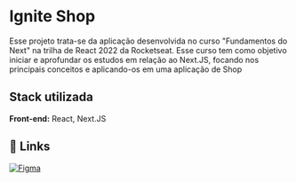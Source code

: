 
# Ignite Shop

Esse projeto trata-se da aplicação desenvolvida no curso "Fundamentos do Next" na trilha de React 2022 da Rocketseat. Esse curso tem como objetivo iniciar e aprofundar os estudos em relação ao Next.JS, focando nos principais conceitos e aplicando-os em uma aplicação de Shop


## Stack utilizada

**Front-end:** React, Next.JS


## 🔗 Links
[![Figma](https://img.shields.io/badge/Projeto%20-no%20Figma-blue)](https://www.figma.com/file/rwGkbdBMTZq4zwMqPkbw3u/Ignite-Shop-(Copy)?node-id=0%3A1)
